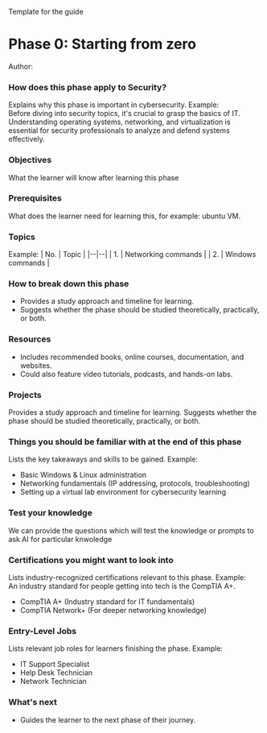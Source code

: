 Template for the guide 

# Phase 0: Starting from zero
Author: 

### How does this phase apply to Security?
Explains why this phase is important in cybersecurity. Example: <br>
Before diving into security topics, it's crucial to grasp the basics of IT. Understanding operating systems, networking, and virtualization is essential for security professionals to analyze and defend systems effectively.

### Objectives
What the learner will know after learning this phase

### Prerequisites
What does the learner need for learning this, for example: ubuntu VM. 

### Topics
Example: 
| No. | Topic |
|--|--|
| 1. | Networking commands |
| 2. | Windows commands |

### How to break down this phase
- Provides a study approach and timeline for learning.
- Suggests whether the phase should be studied theoretically, practically, or both.

### Resources
- Includes recommended books, online courses, documentation, and websites.
- Could also feature video tutorials, podcasts, and hands-on labs.

### Projects
Provides a study approach and timeline for learning.
Suggests whether the phase should be studied theoretically, practically, or both.


### Things you should be familiar with at the end of this phase
Lists the key takeaways and skills to be gained. Example:
- Basic Windows & Linux administration
- Networking fundamentals (IP addressing, protocols, troubleshooting)
- Setting up a virtual lab environment for cybersecurity learning

### Test your knowledge
We can provide the questions which will test the knowledge or prompts to ask AI for particular knwoledge

### Certifications you might want to look into
Lists industry-recognized certifications relevant to this phase. Example:<br>
An industry standard for people getting into tech is the CompTIA A+.
- CompTIA A+ (Industry standard for IT fundamentals)
- CompTIA Network+ (For deeper networking knowledge)

### Entry-Level Jobs
Lists relevant job roles for learners finishing the phase. Example:
- IT Support Specialist
- Help Desk Technician
- Network Technician

### What's next
- Guides the learner to the next phase of their journey.
